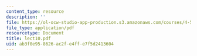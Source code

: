 ```yaml
---
content_type: resource
description: ''
file: https://ol-ocw-studio-app-production.s3.amazonaws.com/courses/4-580-inquiry-into-computation-and-design-fall-2006/ab3f0e958626ac2fe4ffe7f5d2413604_lect10.pdf
file_type: application/pdf
resourcetype: Document
title: lect10.pdf
uid: ab3f0e95-8626-ac2f-e4ff-e7f5d2413604
---
```

